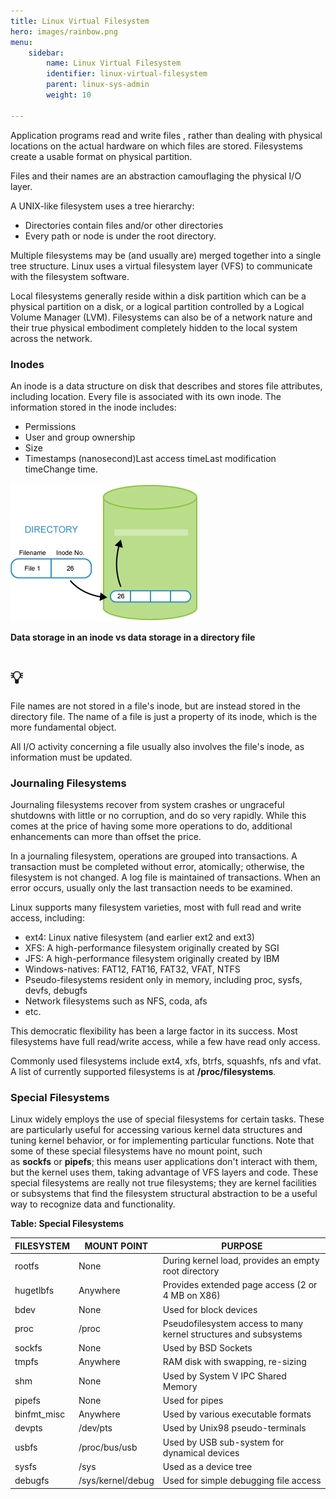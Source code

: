 ```yaml
---
title: Linux Virtual Filesystem
hero: images/rainbow.png
menu:
    sidebar:
        name: Linux Virtual Filesystem
        identifier: linux-virtual-filesystem
        parent: linux-sys-admin
        weight: 10
        
---
```

Application programs read and write files , rather than dealing with physical locations on the actual hardware on which files are stored. Filesystems create a usable format on physical partition.

Files and their names are an abstraction camouflaging the physical I/O layer.

A UNIX-like filesystem uses a tree hierarchy:

- Directories contain files and/or other directories
- Every path or node is under the root directory.

Multiple filesystems may be (and usually are) merged together into a single tree structure. Linux uses a virtual filesystem layer (VFS) to communicate with the filesystem software.

Local filesystems generally reside within a disk partition which can be a physical partition on a disk, or a logical partition controlled by a Logical Volume Manager (LVM). Filesystems can also be of a network nature and their true physical embodiment completely hidden to the local system across the network.

### **Inodes**

An inode is a data structure on disk that describes and stores file attributes, including location. Every file is associated with its own inode. The information stored in the inode includes:

- Permissions
- User and group ownership
- Size
- Timestamps (nanosecond)Last access timeLast modification timeChange time.

![Directory Structure](images/Directory-Structure.png)

**Data storage in an inode vs data storage in a directory file**

# 💡

File names are not stored in a file's inode, but are instead stored in the directory file. The name of a file is just a property of its inode, which is the more fundamental object.

All I/O activity concerning a file usually also involves the file's inode, as information must be updated.

### Journaling Filesystems

Journaling filesystems recover from system crashes or ungraceful shutdowns with little or no corruption, and do so very rapidly. While this comes at the price of having some more operations to do, additional enhancements can more than offset the price.

In a journaling filesystem, operations are grouped into transactions. A transaction must be completed without error, atomically; otherwise, the filesystem is not changed. A log file is maintained of transactions. When an error occurs, usually only the last transaction needs to be examined.

Linux supports many filesystem varieties, most with full read and write access, including:

- ext4: Linux native filesystem (and earlier ext2 and ext3)
- XFS: A high-performance filesystem originally created by SGI
- JFS: A high-performance filesystem originally created by IBM
- Windows-natives: FAT12, FAT16, FAT32, VFAT, NTFS
- Pseudo-filesystems resident only in memory, including proc, sysfs, devfs, debugfs
- Network filesystems such as NFS, coda, afs
- etc.

This democratic flexibility has been a large factor in its success. Most filesystems have full read/write access, while a few have read only access.

Commonly used filesystems include ext4, xfs, btrfs, squashfs, nfs and vfat. A list of currently supported filesystems is at **/proc/filesystems**.

### Special Filesystems

Linux widely employs the use of special filesystems for certain tasks. These are particularly useful for accessing various kernel data structures and tuning kernel behavior, or for implementing particular functions. Note that some of these special filesystems have no mount point, such as **sockfs** or **pipefs**; this means user applications don't interact with them, but the kernel uses them, taking advantage of VFS layers and code. These special filesystems are really not true filesystems; they are kernel facilities or subsystems that find the filesystem structural abstraction to be a useful way to recognize data and functionality.

**Table: Special Filesystems**

 FILESYSTEM  | MOUNT POINT       | PURPOSE                                                           
 ----------  | ----------------- | ----------------------------------------------------------------                 
 rootfs	     | None	             | During kernel load, provides an empty root directory              
 hugetlbfs   | Anywhere	         | Provides extended page access (2 or 4 MB on X86)                  
 bdev	     | None	             | Used for block devices                                            
 proc	     | /proc	         | Pseudofilesystem access to many kernel structures and subsystems  
 sockfs	     | None	             | Used by BSD Sockets                                               
 tmpfs	     | Anywhere          | RAM disk with swapping, re-sizing                                 
 shm	     | None	             | Used by System V IPC Shared Memory                                
 pipefs	     | None	             | Used for pipes                                                       
 binfmt_misc | Anywhere	         | Used by various executable formats                                
 devpts	     | /dev/pts	         | Used by Unix98 pseudo-terminals                                   
 usbfs	     | /proc/bus/usb	 | Used by USB sub-system for dynamical devices                      
 sysfs	     | /sys	             | Used as a device tree                                             
 debugfs	 | /sys/kernel/debug | Used for simple debugging file access                             

